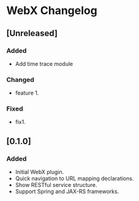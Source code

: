 <!-- Keep a Changelog guide -> https://keepachangelog.com -->

# WebX Changelog

## [Unreleased]
### Added
- Add time trace module

### Changed
- feature 1.

### Fixed
- fix1.

## [0.1.0]
### Added
- Initial WebX plugin.
- Quick navigation to URL mapping declarations.
- Show RESTful service structure.
- Support Spring and JAX-RS frameworks.  
